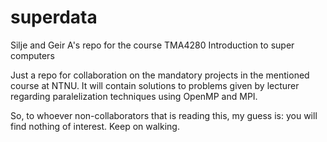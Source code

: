 superdata
=========

Silje and Geir A's repo for the course TMA4280 Introduction to super computers


Just a repo for collaboration on the mandatory projects in the mentioned course at NTNU.
It will contain solutions to problems given by lecturer regarding paralelization techniques using OpenMP and MPI.

So, to whoever non-collaborators that is reading this, my guess is: you will find nothing of interest. Keep on walking.
